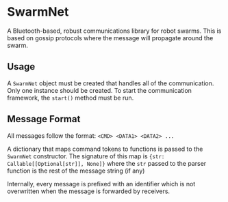 # SwarmNet

A Bluetooth-based, robust communications library for robot swarms. This is based on gossip protocols where the message will propagate around the swarm.

## Usage

A `SwarmNet` object must be created that handles all of the communication. Only one instance should be created. To start the communication framework, the `start()` method must be run.

## Message Format

All messages follow the format: `<CMD> <DATA1> <DATA2> ...`

A dictionary that maps command tokens to functions is passed to the `SwarmNet` constructor. The signature of this map is `{str: Callable[[Optional[str]], None]}` where the `str` passed to the parser function is the rest of the message string (if any)

Internally, every message is prefixed with an identifier which is not overwritten when the message is forwarded by receivers. 